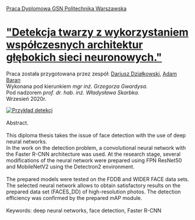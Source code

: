 [Praca Dyplomowa GSN Politechnika Warszawska](notebooks/Praca_Dyplomowa.ipynb)
# ["Detekcja twarzy z wykorzystaniem współczesnych architektur głębokich sieci neuronowych."](notebooks/Praca_Dyplomowa.ipynb)

Praca została przygotowana przez zespół: [Dariusz Działkowski](https://github.com/DarekGit), [Adam Baran](https://github.com/barad007)
<br>
Wykonana pod kierunkiem *mgr inż. Grzegorza Gwardysa*. <br>
Pod nadzorem *prof. dr. hab. inż. Władysława Skarbka*. <br>
Wrzesień 2020r.
<br>

<a href="https://github.com/DarekGit/FACES_DNN/blob/master/notebooks/Praca_Dyplomowa.ipynb">
<img src="https://github.com/DarekGit/FACES_DNN/blob/master/Figures/Smieszna%20detekcja.jpg" alt="Przykład detekcj">
</a>
<br><br>
Abstract.<br>
<br>
This diploma thesis takes the issue of face detection with the use of deep neural networks.<br>
In the work on the detection problem, a convolutional neural network with the Faster R-CNN
architecture was used. At the research stage, several modifications of the neural network
were prepared using FPN ResNet50 and MobileNetV2 using the Detectron2 environment.<br>
<br>
The prepared models were tested on the FDDB and WIDER FACE data sets. The selected
neural network allows to obtain satisfactory results on the prepared data set (FACES_DD) of
high-resolution photos. The detection efficiency was confirmed by the prepared mAP
module.<br>
<br>
Keywords: deep neural networks, face detection, Faster R-CNN
